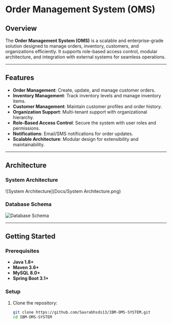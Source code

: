 # Order Management System (OMS)

## Overview
The **Order Management System (OMS)** is a scalable and enterprise-grade solution designed to manage orders, inventory, customers, and organizations efficiently. It supports role-based access control, modular architecture, and integration with external systems for seamless operations.

---

## Features
- **Order Management**: Create, update, and manage customer orders.
- **Inventory Management**: Track inventory levels and manage inventory items.
- **Customer Management**: Maintain customer profiles and order history.
- **Organization Support**: Multi-tenant support with organizational hierarchy.
- **Role-Based Access Control**: Secure the system with user roles and permissions.
- **Notifications**: Email/SMS notifications for order updates.
- **Scalable Architecture**: Modular design for extensibility and maintainability.

---

## Architecture
### System Architecture
![System Architecture](Docs/System Architecture.png)

### Database Schema
![Database Schema](docs/database-schema.png)

---

## Getting Started
### Prerequisites
- **Java 1.8+**
- **Maven 3.6+**
- **MySQL 8.0+**
- **Spring Boot 3.1+**

### Setup
1. Clone the repository:
   ```bash
   git clone https://github.com/Saurabhsds13/IBM-OMS-SYSTEM.git
   cd IBM-OMS-SYSTEM
